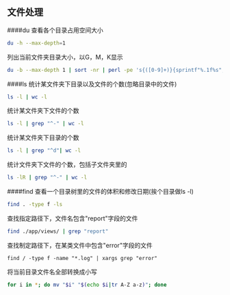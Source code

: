 文件处理
---------

####du
查看各个目录占用空间大小
```sh
du -h --max-depth=1
```
列出当前文件夹目录大小，以G，M，K显示
```sh
du -b --max-depth 1 | sort -nr | perl -pe 's{([0-9]+)}{sprintf"%.1f%s", $1>=2**30? ($1/2**30, "G"): $1>=2**20? ($1/2**20, "M"):$1>=2**10? ($1/2**10, "K"): ($1, "")}e'
```

####ls
统计某文件夹下目录以及文件的个数(忽略目录中的文件)
```sh
ls -l | wc -l
```
统计某文件夹下文件的个数
```sh
ls -l | grep "^-" | wc -l
```
统计某文件夹下目录的个数
```sh
ls -l | grep "^d"| wc -l
```
统计文件夹下文件的个数，包括子文件夹里的
```sh
ls -lR | grep "^-" | wc -l
```

####find
查看一个目录树里的文件的体积和修改日期(挨个目录做ls -l)
```sh
find . -type f -ls
```
查找指定路径下，文件名包含"report"字段的文件
```sh
find ./app/views/ | grep "report"
```
查找制定路径下，在某类文件中包含"error"字段的文件
```
find / -type f -name "*.log" | xargs grep "error"
```

 将当前目录文件名全部转换成小写
 ```sh
 for i in *; do mv "$i" "$(echo $i|tr A-Z a-z)"; done
 ```


